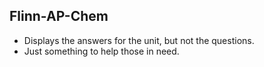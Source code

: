 ## Flinn-AP-Chem
* Displays the answers for the unit, but not the questions.  
* Just something to help those in need. 
